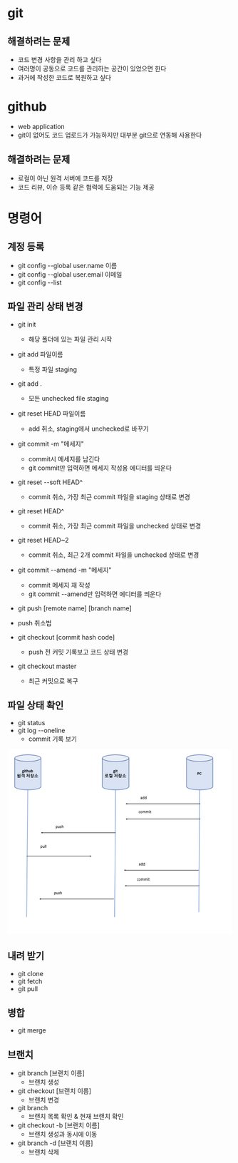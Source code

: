 # git
## 해결하려는 문제
- 코드 변경 사항을 관리 하고 싶다
- 여러명이 공동으로 코드를 관리하는 공간이 있었으면 한다
- 과거에 작성한 코드로 복원하고 싶다

# github
- web application
- git이 없어도 코드 업로드가 가능하지만 대부분 git으로 연동해 사용한다
## 해결하려는 문제
- 로컬이 아닌 원격 서버에 코드를 저장
- 코드 리뷰, 이슈 등록 같은 협력에 도움되는 기능 제공

# 명령어
## 계정 등록
- git config --global user.name 이름
- git config --global user.email 이메일
- git config --list

## 파일 관리 상태 변경
- git init
  - 해당 폴더에 있는 파일 관리 시작
- git add 파일이름
  - 특정 파일 staging
- git add .
  - 모든 unchecked file staging
- git reset HEAD 파일이름
  - add 취소, staging에서 unchecked로 바꾸기 
- git commit -m "메세지"
  - commit시 메세지를 남긴다 
  - git commit만 입력하면 메세지 작성용 에디터를 띄운다
- git reset --soft HEAD^
  - commit 취소, 가장 최근 commit 파일을 staging 상태로 변경 
- git reset HEAD^
  - commit 취소, 가장 최근 commit 파일을 unchecked 상태로 변경
- git reset HEAD~2
  - commit 취소, 최근 2개 commit 파일을 unchecked 상태로 변경
- git commit --amend -m "메세지"
  - commit 메세지 재 작성
  - git commit --amend만 입력하면 에디터를 띄운다
- git push [remote name] [branch name]
- push 취소법

- git checkout [commit hash code]
  - push 전 커밋 기록보고 코드 상태 변경
- git checkout master
  - 최근 커밋으로 복구

## 파일 상태 확인
- git status
- git log --oneline
  - commit 기록 보기

![](./image/git.PNG)

## 내려 받기
- git clone
- git fetch
- git pull

## 병합
- git merge


## 브랜치
- git branch [브랜치 이름]
  - 브랜치 생성
- git checkout [브랜치 이름]
  - 브랜치 변경
- git branch
  - 브랜치 목록 확인 & 현재 브랜치 확인
- git checkout -b [브랜치 이름]
  - 브랜치 생성과 동시에 이동
- git branch -d [브랜치 이름]
  - 브랜치 삭제
